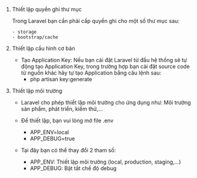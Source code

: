 1.  Thiết lập quyền ghi thư mục

    Trong Laravel bạn cần phải cấp quyền ghi cho một số thư mục sau:

        - storage
        - bootstrap/cache

2.  Thiết lập cấu hình cơ bản

    - Tạo Application Key: Nếu bạn cài đặt Laravel từ đầu hệ thống sẽ tự động tạo Application Key,
      trong trường hợp bạn cài đặt source code từ nguồn khác hãy tự tạo Application bằng câu lệnh sau:
      - php artisan key:generate

3.  Thiết lập môi trường

    - Laravel cho phép thiết lập môi trường cho ứng dụng như: Môi trường sản phẩm, phát triển, kiểm thử,…

    - Để thiết lập, bạn vui lòng mở file .env
      - APP_ENV=local
      - APP_DEBUG=true
    - Tại đây bạn có thể thay đổi 2 tham số:

      - APP_ENV: Thiết lập môi trường (local, production, staging,…)
      - APP_DEBUG: Bật tắt chế độ debug
